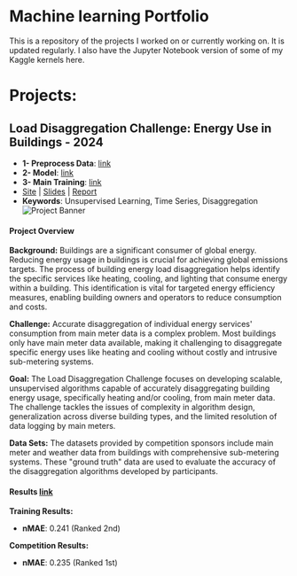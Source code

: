 # Machine learning Portfolio

This is a repository of the projects I worked on or currently working on. It is updated regularly. I also have the Jupyter Notebook version of some of my Kaggle kernels here.

# Projects:

## Load Disaggregation Challenge: Energy Use in Buildings - 2024 
- **1- Preprocess Data**: [link](https://github.com/rafaelsudbrackzimmermann/1-PLACE-SOLUTION-Adrenalin-Load-Disaggregation-Challenge/blob/main/Submission%201/code/_1_pre_process.py)
- **2- Model**: [link](https://github.com/rafaelsudbrackzimmermann/1-PLACE-SOLUTION-Adrenalin-Load-Disaggregation-Challenge/blob/main/Submission%201/code/_2_model.py)
- **3- Main Training**: [link](https://github.com/rafaelsudbrackzimmermann/1-PLACE-SOLUTION-Adrenalin-Load-Disaggregation-Challenge/blob/main/Submission%201/code/_4_main_train.py)
- [Site](https://adrenalin.energy/Load-Disaggregation-Challenge-Energy-use-in-buildings) | [Slides](https://github.com/rafaelsudbrackzimmermann/1-PLACE-SOLUTION-ADRENALIN/blob/main/Submission%201/Presentation.pptx) | [Report](https://github.com/rafaelsudbrackzimmermann/1-PLACE-SOLUTION-ADRENALIN/blob/main/Submission%201/Report.docx)
- **Keywords**: Unsupervised Learning, Time Series, Disaggregation
![Project Banner](https://raw.githubusercontent.com/rafaelsudbrackzimmermann/1-PLACE-SOLUTION-Adrenalin-Load-Disaggregation-Challenge/main/Submission%201/Banner2.png)

#### Project Overview

**Background:**
Buildings are a significant consumer of global energy. Reducing energy usage in buildings is crucial for achieving global emissions targets. The process of building energy load disaggregation helps identify the specific services like heating, cooling, and lighting that consume energy within a building. This identification is vital for targeted energy efficiency measures, enabling building owners and operators to reduce consumption and costs.

**Challenge:**
Accurate disaggregation of individual energy services' consumption from main meter data is a complex problem. Most buildings only have main meter data available, making it challenging to disaggregate specific energy uses like heating and cooling without costly and intrusive sub-metering systems.

**Goal:**
The Load Disaggregation Challenge focuses on developing scalable, unsupervised algorithms capable of accurately disaggregating building energy usage, specifically heating and/or cooling, from main meter data. The challenge tackles the issues of complexity in algorithm design, generalization across diverse building types, and the limited resolution of data logging by main meters.

**Data Sets:**
The datasets provided by competition sponsors include main meter and weather data from buildings with comprehensive sub-metering systems. These "ground truth" data are used to evaluate the accuracy of the disaggregation algorithms developed by participants.


#### Results [link](https://codalab.lisn.upsaclay.fr/competitions/19659#results)
**Training Results:**
- **nMAE**: 0.241 (Ranked 2nd)

**Competition Results:**
- **nMAE**: 0.235 (Ranked 1st)




